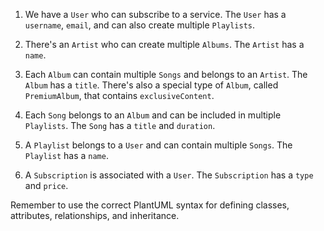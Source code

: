 1. We have a `User` who can subscribe to a service. The `User` has a `username`, `email`, and can also create multiple `Playlists`.

2. There's an `Artist` who can create multiple `Albums`. The `Artist` has a `name`.

3. Each `Album` can contain multiple `Songs` and belongs to an `Artist`. The `Album` has a `title`. There's also a special type of `Album`, called `PremiumAlbum`, that contains `exclusiveContent`.

4. Each `Song` belongs to an `Album` and can be included in multiple `Playlists`. The `Song` has a `title` and `duration`.

5. A `Playlist` belongs to a `User` and can contain multiple `Songs`. The `Playlist` has a `name`.

6. A `Subscription` is associated with a `User`. The `Subscription` has a `type` and `price`.

Remember to use the correct PlantUML syntax for defining classes, attributes, relationships, and inheritance.
